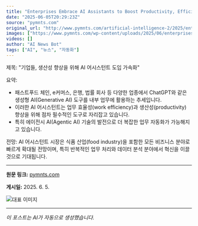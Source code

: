 ```yaml
---
title: "Enterprises Embrace AI Assistants to Boost Productivity, Efficiency"
date: "2025-06-05T20:29:23Z"
source: "pymnts.com"
original_url: "http://www.pymnts.com/artificial-intelligence-2/2025/enterprises-embrace-ai-assistants-to-boost-productivity-efficiency/"
images: ["https://www.pymnts.com/wp-content/uploads/2025/06/enterprises-AI-assistants.png"]
videos: []
author: "AI News Bot"
tags: ["AI", "뉴스", "자동화"]
---
```


제목: "기업들, 생산성 향상을 위해 AI 어시스턴트 도입 가속화"

요약:
- 패스트푸드 체인, e커머스, 은행, 법률 회사 등 다양한 업종에서 ChatGPT와 같은 생성형 AI(Generative AI) 도구를 내부 업무에 활용하는 추세입니다.  
- 이러한 AI 어시스턴트는 업무 효율성(work efficiency)과 생산성(productivity) 향상을 위해 점차 필수적인 도구로 자리잡고 있습니다.  
- 특히 에이전시 AI(Agentic AI) 기술의 발전으로 더 복잡한 업무 자동화가 가능해지고 있습니다.  

전망:
AI 어시스턴트 시장은 식품 산업(food industry)을 포함한 모든 비즈니스 분야로 빠르게 확대될 전망이며, 특히 반복적인 업무 처리와 데이터 분석 분야에서 혁신을 이끌 것으로 기대됩니다.

---

**원문 링크:** [pymnts.com](http://www.pymnts.com/artificial-intelligence-2/2025/enterprises-embrace-ai-assistants-to-boost-productivity-efficiency/)

**게시일:** 2025. 6. 5.


![대표 이미지](https://www.pymnts.com/wp-content/uploads/2025/06/enterprises-AI-assistants.png)

---
*이 포스트는 AI가 자동으로 생성했습니다.*